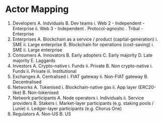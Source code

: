 # Actor Mapping

1. Developers
    A. Indviduals
    B. Dev teams
        i. Web 2
            - Independent
            - Enterprise
        ii. Web 3
            - Independent
                . Protocol-agnostic
                . Tribal
            - Enterprise
2. Enterprises
    A. Blockchain as a service / product (capital-generation)
        i. SME
        ii. Large enterprise
    B. Blockchain for operations (cost-saving)
        i. SME
        ii. Large enterprise
3. Consumers
    A. Innovators
    B. Early adopters
    C. Early majority
    D. Late majority
    E. Laggards
4. Investors
    A. Crypto-native
        i. Funds
        ii. Private
    B. Non crypto-native
        i. Funds
        ii. Private
        iii. Institutional
5. Exchanges
    A. Centralised
        i. FIAT gateway
        ii. Non-FIAT gateway
    B. Decentralised
6. Networks
    A. Tokenised
        i. Blockchain-native gas
        ii. App layer (ERC20-like)
    B. Non-tokenised
7. Network participants
    A. Node operators
        i. Individuals
        ii. Service providers
    B. Stakers
        i. Market-layer participants (e.g. staking pools / Lunie)
        ii. Ledger-layer participants (e.g. Chorus One)
8. Regulators
    A. Non-US
    B. US